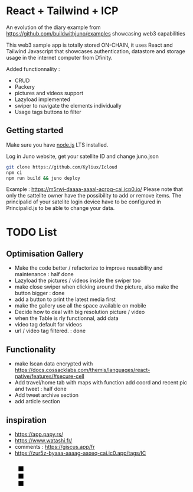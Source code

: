 # React + Tailwind + ICP

An evolution of the diary example from https://github.com/buildwithjuno/examples showcasing web3 capabilities

This web3 sample app is totally stored ON-CHAIN, it uses React and Tailwind Javascript that showcases authentication, datastore and storage usage in the internet computer from Dfinity.

Added functionnality :
- CRUD
- Packery
- pictures and videos support
- Lazyload implemented
- swiper to navigate the elements individually
- Usage tags buttons to filter


## Getting started

Make sure you have [node.js](https://nodejs.org) LTS installed.

Log in Juno website, get your satellite ID and change juno.json

```bash
git clone https://github.com/Kyliux/Icloud
npm ci
npm run build && juno deploy 

```

Example : https://m5rwi-daaaa-aaaal-acrpq-cai.icp0.io/ Please note that only the sattelite owner have the possibility to add or remove items. The principalid of your satelite login device have to be configured in Principalid.js to be able to change your data.

# TODO List

## Optimisation Gallery

- Make the code better / refactorize to improve reusability and maintenance : half done
- Lazyload the pictures / videos inside the swiper too
- make close swiper when clicking around the picture, also make the button bigger : done
- add a button to print the latest media first
- make the gallery use all the space available on mobile
- Decide how to deal with big resolution picture / video 
- when the Table is rly functionnal, add data
- video tag default for videos
- url / video tag filtered. : done


## Functionality

- make Iscan data encrypted with https://docs.cossacklabs.com/themis/languages/react-native/features/#secure-cell
- Add travel/home tab with maps  with function add coord and recent pic and tweet : half done
- Add tweet archive section
- add article section

## inspiration

- https://app.papy.rs/
- https://www.watashi.fr/
- comments : https://giscus.app/fr
- https://zur5z-byaaa-aaaag-aaxeq-cai.ic0.app/tags/IC




<svg height="80px" width="80px" viewBox="0 0 24 24" xmlns="http://www.w3.org/2000/svg"><g transform="matrix(1.03309e-17,-0.168717,1.25,7.65404e-17,-3,20)"><path d="M24,10.4L0,10.4L0,13.6L24,13.6L24,10.4Z"></path></g><g transform="matrix(1.03309e-17,-0.168717,1.25,7.65404e-17,-3,14.0246)"><path d="M24,10.4L0,10.4L0,13.6L24,13.6L24,10.4Z"></path></g><g transform="matrix(1.03309e-17,-0.168717,1.25,7.65404e-17,-3,8.04921)"><path d="M24,10.4L0,10.4L0,13.6L24,13.6L24,10.4Z"></path></g></svg>
